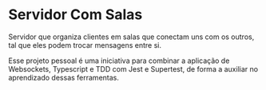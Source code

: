 # Servidor Com Salas
Servidor que organiza clientes em salas que conectam uns com os outros, tal que eles podem trocar mensagens entre si.

Esse projeto pessoal é uma iniciativa para combinar a aplicação de Websockets, Typescript e TDD com Jest e Supertest, de forma a auxiliar no aprendizado dessas ferramentas.